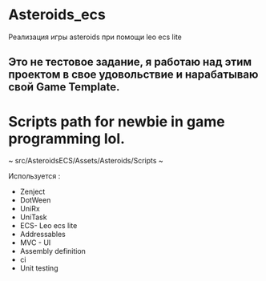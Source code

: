 # Asteroids_ecs
Реализация игры asteroids при помощи leo ecs lite
## Это не тестовое задание, я работаю над этим проектом в свое удовольствие и нарабатываю свой Game Template.

# Scripts path for newbie in game programming lol.
~
src/AsteroidsECS/Assets/Asteroids/Scripts
~

 Используется :
* Zenject
* DotWeen
* UniRx
* UniTask
* ECS- Leo ecs lite
* Addressables
* MVC - UI
* Assembly definition
* ci
* Unit testing
